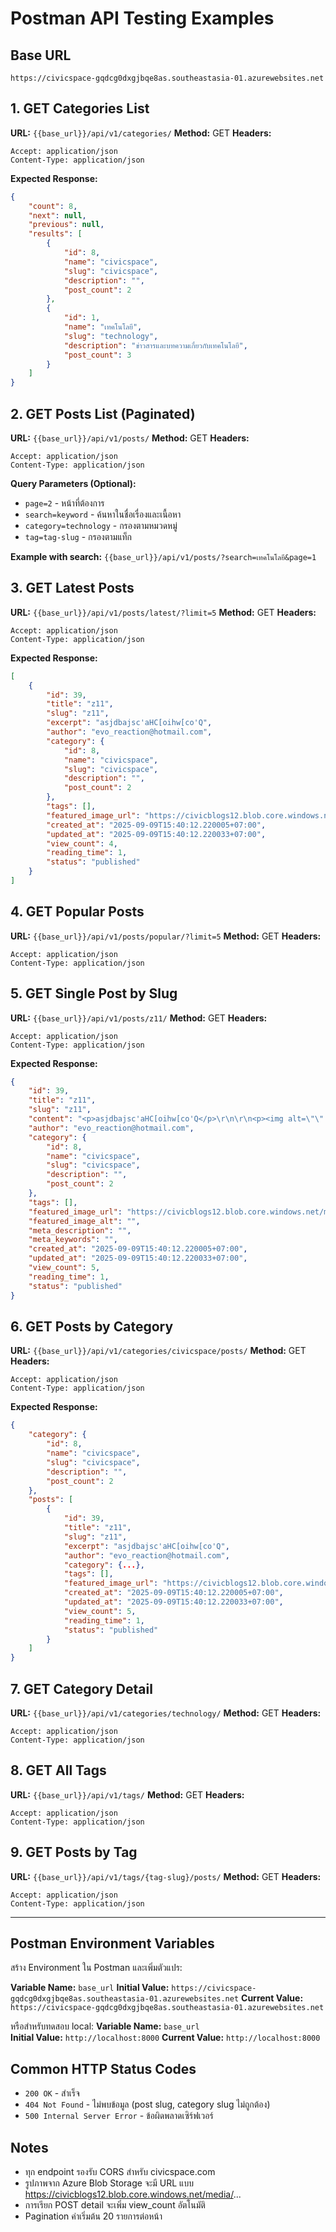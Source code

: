 # Postman API Testing Examples

## Base URL
```
https://civicspace-gqdcg0dxgjbqe8as.southeastasia-01.azurewebsites.net
```

## 1. GET Categories List
**URL:** `{{base_url}}/api/v1/categories/`
**Method:** GET
**Headers:**
```
Accept: application/json
Content-Type: application/json
```

**Expected Response:**
```json
{
    "count": 8,
    "next": null,
    "previous": null,
    "results": [
        {
            "id": 8,
            "name": "civicspace",
            "slug": "civicspace",
            "description": "",
            "post_count": 2
        },
        {
            "id": 1,
            "name": "เทคโนโลยี",
            "slug": "technology",
            "description": "ข่าวสารและบทความเกี่ยวกับเทคโนโลยี",
            "post_count": 3
        }
    ]
}
```

## 2. GET Posts List (Paginated)
**URL:** `{{base_url}}/api/v1/posts/`
**Method:** GET
**Headers:**
```
Accept: application/json
Content-Type: application/json
```

**Query Parameters (Optional):**
- `page=2` - หน้าที่ต้องการ
- `search=keyword` - ค้นหาในชื่อเรื่องและเนื้อหา
- `category=technology` - กรองตามหมวดหมู่
- `tag=tag-slug` - กรองตามแท็ก

**Example with search:**
`{{base_url}}/api/v1/posts/?search=เทคโนโลยี&page=1`

## 3. GET Latest Posts
**URL:** `{{base_url}}/api/v1/posts/latest/?limit=5`
**Method:** GET
**Headers:**
```
Accept: application/json
Content-Type: application/json
```

**Expected Response:**
```json
[
    {
        "id": 39,
        "title": "z11",
        "slug": "z11",
        "excerpt": "asjdbajsc'aHC[oihw[co'Q",
        "author": "evo_reaction@hotmail.com",
        "category": {
            "id": 8,
            "name": "civicspace",
            "slug": "civicspace",
            "description": "",
            "post_count": 2
        },
        "tags": [],
        "featured_image_url": "https://civicblogs12.blob.core.windows.net/media/blog/featured_images/f39ed437-3b37-4899-9160-8c04d02e4b42.png",
        "created_at": "2025-09-09T15:40:12.220005+07:00",
        "updated_at": "2025-09-09T15:40:12.220033+07:00",
        "view_count": 4,
        "reading_time": 1,
        "status": "published"
    }
]
```

## 4. GET Popular Posts
**URL:** `{{base_url}}/api/v1/posts/popular/?limit=5`
**Method:** GET
**Headers:**
```
Accept: application/json
Content-Type: application/json
```

## 5. GET Single Post by Slug
**URL:** `{{base_url}}/api/v1/posts/z11/`
**Method:** GET
**Headers:**
```
Accept: application/json
Content-Type: application/json
```

**Expected Response:**
```json
{
    "id": 39,
    "title": "z11",
    "slug": "z11",
    "content": "<p>asjdbajsc'aHC[oihw[co'Q</p>\r\n\r\n<p><img alt=\"\" src=\"https://civicblogs12.blob.core.windows.net/media/uploads/evo_reaction%40hotmail.com/2025/09/09/boonsart-nakornsri-civicspace-001.webp\" style=\"width: 1920px; height: 1080px;\" /></p>",
    "author": "evo_reaction@hotmail.com",
    "category": {
        "id": 8,
        "name": "civicspace",
        "slug": "civicspace",
        "description": "",
        "post_count": 2
    },
    "tags": [],
    "featured_image_url": "https://civicblogs12.blob.core.windows.net/media/blog/featured_images/f39ed437-3b37-4899-9160-8c04d02e4b42.png",
    "featured_image_alt": "",
    "meta_description": "",
    "meta_keywords": "",
    "created_at": "2025-09-09T15:40:12.220005+07:00",
    "updated_at": "2025-09-09T15:40:12.220033+07:00",
    "view_count": 5,
    "reading_time": 1,
    "status": "published"
}
```

## 6. GET Posts by Category
**URL:** `{{base_url}}/api/v1/categories/civicspace/posts/`
**Method:** GET
**Headers:**
```
Accept: application/json
Content-Type: application/json
```

**Expected Response:**
```json
{
    "category": {
        "id": 8,
        "name": "civicspace",
        "slug": "civicspace",
        "description": "",
        "post_count": 2
    },
    "posts": [
        {
            "id": 39,
            "title": "z11",
            "slug": "z11",
            "excerpt": "asjdbajsc'aHC[oihw[co'Q",
            "author": "evo_reaction@hotmail.com",
            "category": {...},
            "tags": [],
            "featured_image_url": "https://civicblogs12.blob.core.windows.net/media/blog/featured_images/f39ed437-3b37-4899-9160-8c04d02e4b42.png",
            "created_at": "2025-09-09T15:40:12.220005+07:00",
            "updated_at": "2025-09-09T15:40:12.220033+07:00",
            "view_count": 5,
            "reading_time": 1,
            "status": "published"
        }
    ]
}
```

## 7. GET Category Detail
**URL:** `{{base_url}}/api/v1/categories/technology/`
**Method:** GET
**Headers:**
```
Accept: application/json
Content-Type: application/json
```

## 8. GET All Tags
**URL:** `{{base_url}}/api/v1/tags/`
**Method:** GET
**Headers:**
```
Accept: application/json
Content-Type: application/json
```

## 9. GET Posts by Tag
**URL:** `{{base_url}}/api/v1/tags/{tag-slug}/posts/`
**Method:** GET
**Headers:**
```
Accept: application/json
Content-Type: application/json
```

---

## Postman Environment Variables
สร้าง Environment ใน Postman และเพิ่มตัวแปร:

**Variable Name:** `base_url`
**Initial Value:** `https://civicspace-gqdcg0dxgjbqe8as.southeastasia-01.azurewebsites.net`
**Current Value:** `https://civicspace-gqdcg0dxgjbqe8as.southeastasia-01.azurewebsites.net`

หรือสำหรับทดสอบ local:
**Variable Name:** `base_url`  
**Initial Value:** `http://localhost:8000`
**Current Value:** `http://localhost:8000`

## Common HTTP Status Codes
- `200 OK` - สำเร็จ
- `404 Not Found` - ไม่พบข้อมูล (post slug, category slug ไม่ถูกต้อง)
- `500 Internal Server Error` - ข้อผิดพลาดเซิร์ฟเวอร์

## Notes
- ทุก endpoint รองรับ CORS สำหรับ civicspace.com
- รูปภาพจาก Azure Blob Storage จะมี URL แบบ https://civicblogs12.blob.core.windows.net/media/...
- การเรียก POST detail จะเพิ่ม view_count อัตโนมัติ
- Pagination ค่าเริ่มต้น 20 รายการต่อหน้า